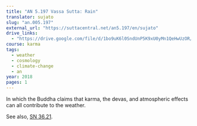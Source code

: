 ```yaml
---
title: "AN 5.197 Vassa Sutta: Rain"
translator: sujato
slug: "an.005.197"
external_url: "https://suttacentral.net/an5.197/en/sujato"
drive_links:
  - "https://drive.google.com/file/d/1bo9uK6l0SndUnP5K9xU0yMn1QeHwUzOR/view?usp=drivesdk"
course: karma
tags:
  - weather
  - cosmology
  - climate-change
  - an
year: 2018
pages: 1
---
```


In which the Buddha claims that karma, the devas, and atmospheric effects can all contribute to the weather.

See also, [SN 36.21](/content/canon/sn36.21).
